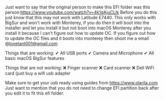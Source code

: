 Just want to say that the original person to make this EFI folder was this person:https://www.youtube.com/watch?v=4k1qAjuCLlk
Before you do this just know that this may not work with Latitude E7440.
This only works with BigSur and won't work with Monterey, if you do then it will boot into the installer and let you install it but not boot into macOS
Monterey after you install it because I can't figure out how to update OC.
If you figure out how to update the OC files and it boots into monterey then shoot me a email @lovetant001@gmail.com

Things that are working:
✔ All USB ports
✔ Camera and Microphone
✔ All basic macOS BigSur features

Things that are not working:
❌ Finger scanner
❌ Card scanner
❌ Dell WiFi card (just buy a wifi usb adapter

Make sure to get your usb ready using guides from https://www.olarila.com
Just want to mention that you do not need to change EFI partition back after you edit it to fit this efi folder.
